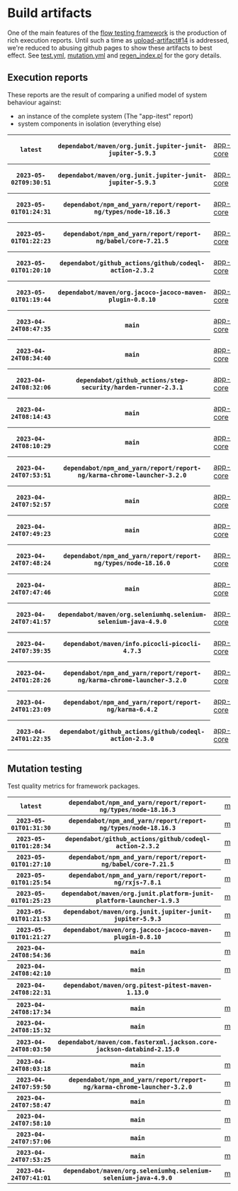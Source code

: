# Build artifacts

One of the main features of the [flow testing framework](https://github.com/Mastercard/flow) is the production of rich execution reports.
Until such a time as [upload-artifact#14](https://github.com/actions/upload-artifact/issues/14) is addressed, we're reduced to abusing github pages to show these artifacts to best effect.
See [test.yml](https://github.com/Mastercard/flow/blob/main/.github/workflows/test.yml), [mutation.yml](https://github.com/Mastercard/flow/blob/main/.github/workflows/mutation.yml) and [regen_index.pl](https://github.com/Mastercard/flow/blob/pages/regen_index.pl) for the gory details.

## Execution reports

These reports are the result of comparing a unified model of system behaviour against:
 * an instance of the complete system (The "app-itest" report)
 * system components in isolation (everything else)

<!-- start:execution -->
<table>
	<tbody>
		<tr> <th><code>latest</code></th>
			 <th><code>dependabot/maven/org.junit.jupiter-junit-jupiter-5.9.3</code></th>
			<td><a href="execution/latest/flow_execution_reports/example/app-core/target/mctf/latest/index.html">app-core</a></td>
			<td><a href="execution/latest/flow_execution_reports/example/app-histogram/target/mctf/latest/index.html">app-histogram</a></td>
			<td><a href="execution/latest/flow_execution_reports/example/app-itest/target/mctf/latest/index.html">app-itest</a></td>
			<td><a href="execution/latest/flow_execution_reports/example/app-queue/target/mctf/latest/index.html">app-queue</a></td>
			<td><a href="execution/latest/flow_execution_reports/example/app-store/target/mctf/latest/index.html">app-store</a></td>
			<td><a href="execution/latest/flow_execution_reports/example/app-ui/target/mctf/latest/index.html">app-ui</a></td>
			<td><a href="execution/latest/flow_execution_reports/example/app-web-ui/target/mctf/latest/index.html">app-web-ui</a></td>
		</tr>
		<tr> <th><code>2023-05-02T09:30:51</code></th>
			 <th><code>dependabot/maven/org.junit.jupiter-junit-jupiter-5.9.3</code></th>
			<td><a href="execution/1683019851/flow_execution_reports/example/app-core/target/mctf/latest/index.html">app-core</a></td>
			<td><a href="execution/1683019851/flow_execution_reports/example/app-histogram/target/mctf/latest/index.html">app-histogram</a></td>
			<td><a href="execution/1683019851/flow_execution_reports/example/app-itest/target/mctf/latest/index.html">app-itest</a></td>
			<td><a href="execution/1683019851/flow_execution_reports/example/app-queue/target/mctf/latest/index.html">app-queue</a></td>
			<td><a href="execution/1683019851/flow_execution_reports/example/app-store/target/mctf/latest/index.html">app-store</a></td>
			<td><a href="execution/1683019851/flow_execution_reports/example/app-ui/target/mctf/latest/index.html">app-ui</a></td>
			<td><a href="execution/1683019851/flow_execution_reports/example/app-web-ui/target/mctf/latest/index.html">app-web-ui</a></td>
		</tr>
		<tr> <th><code>2023-05-01T01:24:31</code></th>
			 <th><code>dependabot/npm_and_yarn/report/report-ng/types/node-18.16.3</code></th>
			<td><a href="execution/1682904271/flow_execution_reports/example/app-core/target/mctf/latest/index.html">app-core</a></td>
			<td><a href="execution/1682904271/flow_execution_reports/example/app-histogram/target/mctf/latest/index.html">app-histogram</a></td>
			<td><a href="execution/1682904271/flow_execution_reports/example/app-itest/target/mctf/latest/index.html">app-itest</a></td>
			<td><a href="execution/1682904271/flow_execution_reports/example/app-queue/target/mctf/latest/index.html">app-queue</a></td>
			<td><a href="execution/1682904271/flow_execution_reports/example/app-store/target/mctf/latest/index.html">app-store</a></td>
			<td><a href="execution/1682904271/flow_execution_reports/example/app-ui/target/mctf/latest/index.html">app-ui</a></td>
			<td><a href="execution/1682904271/flow_execution_reports/example/app-web-ui/target/mctf/latest/index.html">app-web-ui</a></td>
		</tr>
		<tr> <th><code>2023-05-01T01:22:23</code></th>
			 <th><code>dependabot/npm_and_yarn/report/report-ng/babel/core-7.21.5</code></th>
			<td><a href="execution/1682904143/flow_execution_reports/example/app-core/target/mctf/latest/index.html">app-core</a></td>
			<td><a href="execution/1682904143/flow_execution_reports/example/app-histogram/target/mctf/latest/index.html">app-histogram</a></td>
			<td><a href="execution/1682904143/flow_execution_reports/example/app-itest/target/mctf/latest/index.html">app-itest</a></td>
			<td><a href="execution/1682904143/flow_execution_reports/example/app-queue/target/mctf/latest/index.html">app-queue</a></td>
			<td><a href="execution/1682904143/flow_execution_reports/example/app-store/target/mctf/latest/index.html">app-store</a></td>
			<td><a href="execution/1682904143/flow_execution_reports/example/app-ui/target/mctf/latest/index.html">app-ui</a></td>
			<td><a href="execution/1682904143/flow_execution_reports/example/app-web-ui/target/mctf/latest/index.html">app-web-ui</a></td>
		</tr>
		<tr> <th><code>2023-05-01T01:20:10</code></th>
			 <th><code>dependabot/github_actions/github/codeql-action-2.3.2</code></th>
			<td><a href="execution/1682904010/flow_execution_reports/example/app-core/target/mctf/latest/index.html">app-core</a></td>
			<td><a href="execution/1682904010/flow_execution_reports/example/app-histogram/target/mctf/latest/index.html">app-histogram</a></td>
			<td><a href="execution/1682904010/flow_execution_reports/example/app-itest/target/mctf/latest/index.html">app-itest</a></td>
			<td><a href="execution/1682904010/flow_execution_reports/example/app-queue/target/mctf/latest/index.html">app-queue</a></td>
			<td><a href="execution/1682904010/flow_execution_reports/example/app-store/target/mctf/latest/index.html">app-store</a></td>
			<td><a href="execution/1682904010/flow_execution_reports/example/app-ui/target/mctf/latest/index.html">app-ui</a></td>
			<td><a href="execution/1682904010/flow_execution_reports/example/app-web-ui/target/mctf/latest/index.html">app-web-ui</a></td>
		</tr>
		<tr> <th><code>2023-05-01T01:19:44</code></th>
			 <th><code>dependabot/maven/org.jacoco-jacoco-maven-plugin-0.8.10</code></th>
			<td><a href="execution/1682903984/flow_execution_reports/example/app-core/target/mctf/latest/index.html">app-core</a></td>
			<td><a href="execution/1682903984/flow_execution_reports/example/app-histogram/target/mctf/latest/index.html">app-histogram</a></td>
			<td><a href="execution/1682903984/flow_execution_reports/example/app-itest/target/mctf/latest/index.html">app-itest</a></td>
			<td><a href="execution/1682903984/flow_execution_reports/example/app-queue/target/mctf/latest/index.html">app-queue</a></td>
			<td><a href="execution/1682903984/flow_execution_reports/example/app-store/target/mctf/latest/index.html">app-store</a></td>
			<td><a href="execution/1682903984/flow_execution_reports/example/app-ui/target/mctf/latest/index.html">app-ui</a></td>
			<td><a href="execution/1682903984/flow_execution_reports/example/app-web-ui/target/mctf/latest/index.html">app-web-ui</a></td>
		</tr>
		<tr> <th><code>2023-04-24T08:47:35</code></th>
			 <th><code>main</code></th>
			<td><a href="execution/1682326055/flow_execution_reports/example/app-core/target/mctf/latest/index.html">app-core</a></td>
			<td><a href="execution/1682326055/flow_execution_reports/example/app-histogram/target/mctf/latest/index.html">app-histogram</a></td>
			<td><a href="execution/1682326055/flow_execution_reports/example/app-itest/target/mctf/latest/index.html">app-itest</a></td>
			<td><a href="execution/1682326055/flow_execution_reports/example/app-queue/target/mctf/latest/index.html">app-queue</a></td>
			<td><a href="execution/1682326055/flow_execution_reports/example/app-store/target/mctf/latest/index.html">app-store</a></td>
			<td><a href="execution/1682326055/flow_execution_reports/example/app-ui/target/mctf/latest/index.html">app-ui</a></td>
			<td><a href="execution/1682326055/flow_execution_reports/example/app-web-ui/target/mctf/latest/index.html">app-web-ui</a></td>
		</tr>
		<tr> <th><code>2023-04-24T08:34:40</code></th>
			 <th><code>main</code></th>
			<td><a href="execution/1682325280/flow_execution_reports/example/app-core/target/mctf/latest/index.html">app-core</a></td>
			<td><a href="execution/1682325280/flow_execution_reports/example/app-histogram/target/mctf/latest/index.html">app-histogram</a></td>
			<td><a href="execution/1682325280/flow_execution_reports/example/app-itest/target/mctf/latest/index.html">app-itest</a></td>
			<td><a href="execution/1682325280/flow_execution_reports/example/app-queue/target/mctf/latest/index.html">app-queue</a></td>
			<td><a href="execution/1682325280/flow_execution_reports/example/app-store/target/mctf/latest/index.html">app-store</a></td>
			<td><a href="execution/1682325280/flow_execution_reports/example/app-ui/target/mctf/latest/index.html">app-ui</a></td>
			<td><a href="execution/1682325280/flow_execution_reports/example/app-web-ui/target/mctf/latest/index.html">app-web-ui</a></td>
		</tr>
		<tr> <th><code>2023-04-24T08:32:06</code></th>
			 <th><code>dependabot/github_actions/step-security/harden-runner-2.3.1</code></th>
			<td><a href="execution/1682325126/flow_execution_reports/example/app-core/target/mctf/latest/index.html">app-core</a></td>
			<td><a href="execution/1682325126/flow_execution_reports/example/app-histogram/target/mctf/latest/index.html">app-histogram</a></td>
			<td><a href="execution/1682325126/flow_execution_reports/example/app-itest/target/mctf/latest/index.html">app-itest</a></td>
			<td><a href="execution/1682325126/flow_execution_reports/example/app-queue/target/mctf/latest/index.html">app-queue</a></td>
			<td><a href="execution/1682325126/flow_execution_reports/example/app-store/target/mctf/latest/index.html">app-store</a></td>
			<td><a href="execution/1682325126/flow_execution_reports/example/app-ui/target/mctf/latest/index.html">app-ui</a></td>
			<td><a href="execution/1682325126/flow_execution_reports/example/app-web-ui/target/mctf/latest/index.html">app-web-ui</a></td>
		</tr>
		<tr> <th><code>2023-04-24T08:14:43</code></th>
			 <th><code>main</code></th>
			<td><a href="execution/1682324083/flow_execution_reports/example/app-core/target/mctf/latest/index.html">app-core</a></td>
			<td><a href="execution/1682324083/flow_execution_reports/example/app-histogram/target/mctf/latest/index.html">app-histogram</a></td>
			<td><a href="execution/1682324083/flow_execution_reports/example/app-itest/target/mctf/latest/index.html">app-itest</a></td>
			<td><a href="execution/1682324083/flow_execution_reports/example/app-queue/target/mctf/latest/index.html">app-queue</a></td>
			<td><a href="execution/1682324083/flow_execution_reports/example/app-store/target/mctf/latest/index.html">app-store</a></td>
			<td><a href="execution/1682324083/flow_execution_reports/example/app-ui/target/mctf/latest/index.html">app-ui</a></td>
			<td><a href="execution/1682324083/flow_execution_reports/example/app-web-ui/target/mctf/latest/index.html">app-web-ui</a></td>
		</tr>
		<tr> <th><code>2023-04-24T08:10:29</code></th>
			 <th><code>main</code></th>
			<td><a href="execution/1682323829/flow_execution_reports/example/app-core/target/mctf/latest/index.html">app-core</a></td>
			<td><a href="execution/1682323829/flow_execution_reports/example/app-histogram/target/mctf/latest/index.html">app-histogram</a></td>
			<td><a href="execution/1682323829/flow_execution_reports/example/app-itest/target/mctf/latest/index.html">app-itest</a></td>
			<td><a href="execution/1682323829/flow_execution_reports/example/app-queue/target/mctf/latest/index.html">app-queue</a></td>
			<td><a href="execution/1682323829/flow_execution_reports/example/app-store/target/mctf/latest/index.html">app-store</a></td>
			<td><a href="execution/1682323829/flow_execution_reports/example/app-ui/target/mctf/latest/index.html">app-ui</a></td>
			<td><a href="execution/1682323829/flow_execution_reports/example/app-web-ui/target/mctf/latest/index.html">app-web-ui</a></td>
		</tr>
		<tr> <th><code>2023-04-24T07:53:51</code></th>
			 <th><code>dependabot/npm_and_yarn/report/report-ng/karma-chrome-launcher-3.2.0</code></th>
			<td><a href="execution/1682322831/flow_execution_reports/example/app-core/target/mctf/latest/index.html">app-core</a></td>
			<td><a href="execution/1682322831/flow_execution_reports/example/app-histogram/target/mctf/latest/index.html">app-histogram</a></td>
			<td><a href="execution/1682322831/flow_execution_reports/example/app-itest/target/mctf/latest/index.html">app-itest</a></td>
			<td><a href="execution/1682322831/flow_execution_reports/example/app-queue/target/mctf/latest/index.html">app-queue</a></td>
			<td><a href="execution/1682322831/flow_execution_reports/example/app-store/target/mctf/latest/index.html">app-store</a></td>
			<td><a href="execution/1682322831/flow_execution_reports/example/app-ui/target/mctf/latest/index.html">app-ui</a></td>
			<td><a href="execution/1682322831/flow_execution_reports/example/app-web-ui/target/mctf/latest/index.html">app-web-ui</a></td>
		</tr>
		<tr> <th><code>2023-04-24T07:52:57</code></th>
			 <th><code>main</code></th>
			<td><a href="execution/1682322777/flow_execution_reports/example/app-core/target/mctf/latest/index.html">app-core</a></td>
			<td><a href="execution/1682322777/flow_execution_reports/example/app-histogram/target/mctf/latest/index.html">app-histogram</a></td>
			<td><a href="execution/1682322777/flow_execution_reports/example/app-itest/target/mctf/latest/index.html">app-itest</a></td>
			<td><a href="execution/1682322777/flow_execution_reports/example/app-queue/target/mctf/latest/index.html">app-queue</a></td>
			<td><a href="execution/1682322777/flow_execution_reports/example/app-store/target/mctf/latest/index.html">app-store</a></td>
			<td><a href="execution/1682322777/flow_execution_reports/example/app-ui/target/mctf/latest/index.html">app-ui</a></td>
			<td><a href="execution/1682322777/flow_execution_reports/example/app-web-ui/target/mctf/latest/index.html">app-web-ui</a></td>
		</tr>
		<tr> <th><code>2023-04-24T07:49:23</code></th>
			 <th><code>main</code></th>
			<td><a href="execution/1682322563/flow_execution_reports/example/app-core/target/mctf/latest/index.html">app-core</a></td>
			<td><a href="execution/1682322563/flow_execution_reports/example/app-histogram/target/mctf/latest/index.html">app-histogram</a></td>
			<td><a href="execution/1682322563/flow_execution_reports/example/app-itest/target/mctf/latest/index.html">app-itest</a></td>
			<td><a href="execution/1682322563/flow_execution_reports/example/app-queue/target/mctf/latest/index.html">app-queue</a></td>
			<td><a href="execution/1682322563/flow_execution_reports/example/app-store/target/mctf/latest/index.html">app-store</a></td>
			<td><a href="execution/1682322563/flow_execution_reports/example/app-ui/target/mctf/latest/index.html">app-ui</a></td>
			<td><a href="execution/1682322563/flow_execution_reports/example/app-web-ui/target/mctf/latest/index.html">app-web-ui</a></td>
		</tr>
		<tr> <th><code>2023-04-24T07:48:24</code></th>
			 <th><code>dependabot/npm_and_yarn/report/report-ng/types/node-18.16.0</code></th>
			<td><a href="execution/1682322504/flow_execution_reports/example/app-core/target/mctf/latest/index.html">app-core</a></td>
			<td><a href="execution/1682322504/flow_execution_reports/example/app-histogram/target/mctf/latest/index.html">app-histogram</a></td>
			<td><a href="execution/1682322504/flow_execution_reports/example/app-itest/target/mctf/latest/index.html">app-itest</a></td>
			<td><a href="execution/1682322504/flow_execution_reports/example/app-queue/target/mctf/latest/index.html">app-queue</a></td>
			<td><a href="execution/1682322504/flow_execution_reports/example/app-store/target/mctf/latest/index.html">app-store</a></td>
			<td><a href="execution/1682322504/flow_execution_reports/example/app-ui/target/mctf/latest/index.html">app-ui</a></td>
			<td><a href="execution/1682322504/flow_execution_reports/example/app-web-ui/target/mctf/latest/index.html">app-web-ui</a></td>
		</tr>
		<tr> <th><code>2023-04-24T07:47:46</code></th>
			 <th><code>main</code></th>
			<td><a href="execution/1682322466/flow_execution_reports/example/app-core/target/mctf/latest/index.html">app-core</a></td>
			<td><a href="execution/1682322466/flow_execution_reports/example/app-histogram/target/mctf/latest/index.html">app-histogram</a></td>
			<td><a href="execution/1682322466/flow_execution_reports/example/app-itest/target/mctf/latest/index.html">app-itest</a></td>
			<td><a href="execution/1682322466/flow_execution_reports/example/app-queue/target/mctf/latest/index.html">app-queue</a></td>
			<td><a href="execution/1682322466/flow_execution_reports/example/app-store/target/mctf/latest/index.html">app-store</a></td>
			<td><a href="execution/1682322466/flow_execution_reports/example/app-ui/target/mctf/latest/index.html">app-ui</a></td>
			<td><a href="execution/1682322466/flow_execution_reports/example/app-web-ui/target/mctf/latest/index.html">app-web-ui</a></td>
		</tr>
		<tr> <th><code>2023-04-24T07:41:57</code></th>
			 <th><code>dependabot/maven/org.seleniumhq.selenium-selenium-java-4.9.0</code></th>
			<td><a href="execution/1682322117/flow_execution_reports/example/app-core/target/mctf/latest/index.html">app-core</a></td>
			<td><a href="execution/1682322117/flow_execution_reports/example/app-histogram/target/mctf/latest/index.html">app-histogram</a></td>
			<td><a href="execution/1682322117/flow_execution_reports/example/app-itest/target/mctf/latest/index.html">app-itest</a></td>
			<td><a href="execution/1682322117/flow_execution_reports/example/app-queue/target/mctf/latest/index.html">app-queue</a></td>
			<td><a href="execution/1682322117/flow_execution_reports/example/app-store/target/mctf/latest/index.html">app-store</a></td>
			<td><a href="execution/1682322117/flow_execution_reports/example/app-ui/target/mctf/latest/index.html">app-ui</a></td>
			<td><a href="execution/1682322117/flow_execution_reports/example/app-web-ui/target/mctf/latest/index.html">app-web-ui</a></td>
		</tr>
		<tr> <th><code>2023-04-24T07:39:35</code></th>
			 <th><code>dependabot/maven/info.picocli-picocli-4.7.3</code></th>
			<td><a href="execution/1682321975/flow_execution_reports/example/app-core/target/mctf/latest/index.html">app-core</a></td>
			<td><a href="execution/1682321975/flow_execution_reports/example/app-histogram/target/mctf/latest/index.html">app-histogram</a></td>
			<td><a href="execution/1682321975/flow_execution_reports/example/app-itest/target/mctf/latest/index.html">app-itest</a></td>
			<td><a href="execution/1682321975/flow_execution_reports/example/app-queue/target/mctf/latest/index.html">app-queue</a></td>
			<td><a href="execution/1682321975/flow_execution_reports/example/app-store/target/mctf/latest/index.html">app-store</a></td>
			<td><a href="execution/1682321975/flow_execution_reports/example/app-ui/target/mctf/latest/index.html">app-ui</a></td>
			<td><a href="execution/1682321975/flow_execution_reports/example/app-web-ui/target/mctf/latest/index.html">app-web-ui</a></td>
		</tr>
		<tr> <th><code>2023-04-24T01:28:26</code></th>
			 <th><code>dependabot/npm_and_yarn/report/report-ng/karma-chrome-launcher-3.2.0</code></th>
			<td><a href="execution/1682299706/flow_execution_reports/example/app-core/target/mctf/latest/index.html">app-core</a></td>
			<td><a href="execution/1682299706/flow_execution_reports/example/app-histogram/target/mctf/latest/index.html">app-histogram</a></td>
			<td><a href="execution/1682299706/flow_execution_reports/example/app-itest/target/mctf/latest/index.html">app-itest</a></td>
			<td><a href="execution/1682299706/flow_execution_reports/example/app-queue/target/mctf/latest/index.html">app-queue</a></td>
			<td><a href="execution/1682299706/flow_execution_reports/example/app-store/target/mctf/latest/index.html">app-store</a></td>
			<td><a href="execution/1682299706/flow_execution_reports/example/app-ui/target/mctf/latest/index.html">app-ui</a></td>
			<td><a href="execution/1682299706/flow_execution_reports/example/app-web-ui/target/mctf/latest/index.html">app-web-ui</a></td>
		</tr>
		<tr> <th><code>2023-04-24T01:23:09</code></th>
			 <th><code>dependabot/npm_and_yarn/report/report-ng/karma-6.4.2</code></th>
			<td><a href="execution/1682299389/flow_execution_reports/example/app-core/target/mctf/latest/index.html">app-core</a></td>
			<td><a href="execution/1682299389/flow_execution_reports/example/app-histogram/target/mctf/latest/index.html">app-histogram</a></td>
			<td><a href="execution/1682299389/flow_execution_reports/example/app-itest/target/mctf/latest/index.html">app-itest</a></td>
			<td><a href="execution/1682299389/flow_execution_reports/example/app-queue/target/mctf/latest/index.html">app-queue</a></td>
			<td><a href="execution/1682299389/flow_execution_reports/example/app-store/target/mctf/latest/index.html">app-store</a></td>
			<td><a href="execution/1682299389/flow_execution_reports/example/app-ui/target/mctf/latest/index.html">app-ui</a></td>
			<td><a href="execution/1682299389/flow_execution_reports/example/app-web-ui/target/mctf/latest/index.html">app-web-ui</a></td>
		</tr>
		<tr> <th><code>2023-04-24T01:22:35</code></th>
			 <th><code>dependabot/github_actions/github/codeql-action-2.3.0</code></th>
			<td><a href="execution/1682299355/flow_execution_reports/example/app-core/target/mctf/latest/index.html">app-core</a></td>
			<td><a href="execution/1682299355/flow_execution_reports/example/app-histogram/target/mctf/latest/index.html">app-histogram</a></td>
			<td><a href="execution/1682299355/flow_execution_reports/example/app-itest/target/mctf/latest/index.html">app-itest</a></td>
			<td><a href="execution/1682299355/flow_execution_reports/example/app-queue/target/mctf/latest/index.html">app-queue</a></td>
			<td><a href="execution/1682299355/flow_execution_reports/example/app-store/target/mctf/latest/index.html">app-store</a></td>
			<td><a href="execution/1682299355/flow_execution_reports/example/app-ui/target/mctf/latest/index.html">app-ui</a></td>
			<td><a href="execution/1682299355/flow_execution_reports/example/app-web-ui/target/mctf/latest/index.html">app-web-ui</a></td>
		</tr>
	</tbody>
</table>
<!-- end:execution -->

## Mutation testing

Test quality metrics for framework packages.

<!-- start:mutation -->
<table>
	<tbody>
		<tr> <th><code>latest</code></th>
			 <th><code>dependabot/npm_and_yarn/report/report-ng/types/node-18.16.3</code></th>
			<td><a href="mutation/latest/mutation_report/index.html">mutation</a></td>
			<td></td>
			<td></td>
			<td></td>
			<td></td>
			<td></td>
			<td></td>
			<td></td>
			<td></td>
			<td></td>
			<td></td>
			<td></td>
			<td></td>
			<td></td>
			<td></td>
			<td></td>
			<td></td>
			<td></td>
			<td></td>
		</tr>
		<tr> <th><code>2023-05-01T01:31:30</code></th>
			 <th><code>dependabot/npm_and_yarn/report/report-ng/types/node-18.16.3</code></th>
			<td><a href="mutation/1682904690/mutation_report/index.html">mutation</a></td>
			<td></td>
			<td></td>
			<td></td>
			<td></td>
			<td></td>
			<td></td>
			<td></td>
			<td></td>
			<td></td>
			<td></td>
			<td></td>
			<td></td>
			<td></td>
			<td></td>
			<td></td>
			<td></td>
			<td></td>
			<td></td>
		</tr>
		<tr> <th><code>2023-05-01T01:28:34</code></th>
			 <th><code>dependabot/github_actions/github/codeql-action-2.3.2</code></th>
			<td><a href="mutation/1682904514/mutation_report/index.html">mutation</a></td>
			<td></td>
			<td></td>
			<td></td>
			<td></td>
			<td></td>
			<td></td>
			<td></td>
			<td></td>
			<td></td>
			<td></td>
			<td></td>
			<td></td>
			<td></td>
			<td></td>
			<td></td>
			<td></td>
			<td></td>
			<td></td>
		</tr>
		<tr> <th><code>2023-05-01T01:27:10</code></th>
			 <th><code>dependabot/npm_and_yarn/report/report-ng/babel/core-7.21.5</code></th>
			<td><a href="mutation/1682904430/mutation_report/index.html">mutation</a></td>
			<td></td>
			<td></td>
			<td></td>
			<td></td>
			<td></td>
			<td></td>
			<td></td>
			<td></td>
			<td></td>
			<td></td>
			<td></td>
			<td></td>
			<td></td>
			<td></td>
			<td></td>
			<td></td>
			<td></td>
			<td></td>
		</tr>
		<tr> <th><code>2023-05-01T01:25:54</code></th>
			 <th><code>dependabot/npm_and_yarn/report/report-ng/rxjs-7.8.1</code></th>
			<td><a href="mutation/1682904354/mutation_report/index.html">mutation</a></td>
			<td></td>
			<td></td>
			<td></td>
			<td></td>
			<td></td>
			<td></td>
			<td></td>
			<td></td>
			<td></td>
			<td></td>
			<td></td>
			<td></td>
			<td></td>
			<td></td>
			<td></td>
			<td></td>
			<td></td>
			<td></td>
		</tr>
		<tr> <th><code>2023-05-01T01:25:23</code></th>
			 <th><code>dependabot/maven/org.junit.platform-junit-platform-launcher-1.9.3</code></th>
			<td><a href="mutation/1682904323/mutation_report/index.html">mutation</a></td>
			<td></td>
			<td></td>
			<td></td>
			<td></td>
			<td></td>
			<td></td>
			<td></td>
			<td></td>
			<td></td>
			<td></td>
			<td></td>
			<td></td>
			<td></td>
			<td></td>
			<td></td>
			<td></td>
			<td></td>
			<td></td>
		</tr>
		<tr> <th><code>2023-05-01T01:21:53</code></th>
			 <th><code>dependabot/maven/org.junit.jupiter-junit-jupiter-5.9.3</code></th>
			<td><a href="mutation/1682904113/mutation_report/index.html">mutation</a></td>
			<td></td>
			<td></td>
			<td></td>
			<td></td>
			<td></td>
			<td></td>
			<td></td>
			<td></td>
			<td></td>
			<td></td>
			<td></td>
			<td></td>
			<td></td>
			<td></td>
			<td></td>
			<td></td>
			<td></td>
			<td></td>
		</tr>
		<tr> <th><code>2023-05-01T01:21:27</code></th>
			 <th><code>dependabot/maven/org.jacoco-jacoco-maven-plugin-0.8.10</code></th>
			<td><a href="mutation/1682904087/mutation_report/index.html">mutation</a></td>
			<td></td>
			<td></td>
			<td></td>
			<td></td>
			<td></td>
			<td></td>
			<td></td>
			<td></td>
			<td></td>
			<td></td>
			<td></td>
			<td></td>
			<td></td>
			<td></td>
			<td></td>
			<td></td>
			<td></td>
			<td></td>
		</tr>
		<tr> <th><code>2023-04-24T08:54:36</code></th>
			 <th><code>main</code></th>
			<td><a href="mutation/1682326476/mutation_report/index.html">mutation</a></td>
			<td></td>
			<td></td>
			<td></td>
			<td></td>
			<td></td>
			<td></td>
			<td></td>
			<td></td>
			<td></td>
			<td></td>
			<td></td>
			<td></td>
			<td></td>
			<td></td>
			<td></td>
			<td></td>
			<td></td>
			<td></td>
		</tr>
		<tr> <th><code>2023-04-24T08:42:10</code></th>
			 <th><code>main</code></th>
			<td><a href="mutation/1682325730/mutation_report/index.html">mutation</a></td>
			<td></td>
			<td></td>
			<td></td>
			<td></td>
			<td></td>
			<td></td>
			<td></td>
			<td></td>
			<td></td>
			<td></td>
			<td></td>
			<td></td>
			<td></td>
			<td></td>
			<td></td>
			<td></td>
			<td></td>
			<td></td>
		</tr>
		<tr> <th><code>2023-04-24T08:22:31</code></th>
			 <th><code>dependabot/maven/org.pitest-pitest-maven-1.13.0</code></th>
			<td></td>
			<td><a href="mutation/1682324551/mutation_report/index.html">mutation_report</a></td>
			<td><a href="mutation/1682324551/project_mutation_reports/aggregator/target/pit-reports/index.html">project_mutation_reports/aggregator/target/pit-reports</a></td>
			<td><a href="mutation/1682324551/project_mutation_reports/api/target/pit-reports/index.html">project_mutation_reports/api/target/pit-reports</a></td>
			<td><a href="mutation/1682324551/project_mutation_reports/assert/assert-core/target/pit-reports/index.html">project_mutation_reports/assert/assert-core/target/pit-reports</a></td>
			<td><a href="mutation/1682324551/project_mutation_reports/assert/assert-filter/target/pit-reports/index.html">project_mutation_reports/assert/assert-filter/target/pit-reports</a></td>
			<td><a href="mutation/1682324551/project_mutation_reports/assert/assert-junit5/target/pit-reports/index.html">project_mutation_reports/assert/assert-junit5/target/pit-reports</a></td>
			<td><a href="mutation/1682324551/project_mutation_reports/builder/target/pit-reports/index.html">project_mutation_reports/builder/target/pit-reports</a></td>
			<td><a href="mutation/1682324551/project_mutation_reports/message/message-core/target/pit-reports/index.html">project_mutation_reports/message/message-core/target/pit-reports</a></td>
			<td><a href="mutation/1682324551/project_mutation_reports/message/message-http/target/pit-reports/index.html">project_mutation_reports/message/message-http/target/pit-reports</a></td>
			<td><a href="mutation/1682324551/project_mutation_reports/message/message-json/target/pit-reports/index.html">project_mutation_reports/message/message-json/target/pit-reports</a></td>
			<td><a href="mutation/1682324551/project_mutation_reports/message/message-sql/target/pit-reports/index.html">project_mutation_reports/message/message-sql/target/pit-reports</a></td>
			<td><a href="mutation/1682324551/project_mutation_reports/message/message-text/target/pit-reports/index.html">project_mutation_reports/message/message-text/target/pit-reports</a></td>
			<td><a href="mutation/1682324551/project_mutation_reports/message/message-web/target/pit-reports/index.html">project_mutation_reports/message/message-web/target/pit-reports</a></td>
			<td><a href="mutation/1682324551/project_mutation_reports/message/message-xml/target/pit-reports/index.html">project_mutation_reports/message/message-xml/target/pit-reports</a></td>
			<td><a href="mutation/1682324551/project_mutation_reports/model/target/pit-reports/index.html">project_mutation_reports/model/target/pit-reports</a></td>
			<td><a href="mutation/1682324551/project_mutation_reports/report/report-core/target/pit-reports/index.html">project_mutation_reports/report/report-core/target/pit-reports</a></td>
			<td><a href="mutation/1682324551/project_mutation_reports/validation/validation-core/target/pit-reports/index.html">project_mutation_reports/validation/validation-core/target/pit-reports</a></td>
			<td><a href="mutation/1682324551/project_mutation_reports/validation/validation-junit5/target/pit-reports/index.html">project_mutation_reports/validation/validation-junit5/target/pit-reports</a></td>
		</tr>
		<tr> <th><code>2023-04-24T08:17:34</code></th>
			 <th><code>main</code></th>
			<td><a href="mutation/1682324254/mutation_report/index.html">mutation</a></td>
			<td></td>
			<td></td>
			<td></td>
			<td></td>
			<td></td>
			<td></td>
			<td></td>
			<td></td>
			<td></td>
			<td></td>
			<td></td>
			<td></td>
			<td></td>
			<td></td>
			<td></td>
			<td></td>
			<td></td>
			<td></td>
		</tr>
		<tr> <th><code>2023-04-24T08:15:32</code></th>
			 <th><code>main</code></th>
			<td><a href="mutation/1682324132/mutation_report/index.html">mutation</a></td>
			<td></td>
			<td></td>
			<td></td>
			<td></td>
			<td></td>
			<td></td>
			<td></td>
			<td></td>
			<td></td>
			<td></td>
			<td></td>
			<td></td>
			<td></td>
			<td></td>
			<td></td>
			<td></td>
			<td></td>
			<td></td>
		</tr>
		<tr> <th><code>2023-04-24T08:03:50</code></th>
			 <th><code>dependabot/maven/com.fasterxml.jackson.core-jackson-databind-2.15.0</code></th>
			<td></td>
			<td><a href="mutation/1682323430/mutation_report/index.html">mutation_report</a></td>
			<td><a href="mutation/1682323430/project_mutation_reports/aggregator/target/pit-reports/index.html">project_mutation_reports/aggregator/target/pit-reports</a></td>
			<td><a href="mutation/1682323430/project_mutation_reports/api/target/pit-reports/index.html">project_mutation_reports/api/target/pit-reports</a></td>
			<td><a href="mutation/1682323430/project_mutation_reports/assert/assert-core/target/pit-reports/index.html">project_mutation_reports/assert/assert-core/target/pit-reports</a></td>
			<td><a href="mutation/1682323430/project_mutation_reports/assert/assert-filter/target/pit-reports/index.html">project_mutation_reports/assert/assert-filter/target/pit-reports</a></td>
			<td><a href="mutation/1682323430/project_mutation_reports/assert/assert-junit5/target/pit-reports/index.html">project_mutation_reports/assert/assert-junit5/target/pit-reports</a></td>
			<td><a href="mutation/1682323430/project_mutation_reports/builder/target/pit-reports/index.html">project_mutation_reports/builder/target/pit-reports</a></td>
			<td><a href="mutation/1682323430/project_mutation_reports/message/message-core/target/pit-reports/index.html">project_mutation_reports/message/message-core/target/pit-reports</a></td>
			<td><a href="mutation/1682323430/project_mutation_reports/message/message-http/target/pit-reports/index.html">project_mutation_reports/message/message-http/target/pit-reports</a></td>
			<td><a href="mutation/1682323430/project_mutation_reports/message/message-json/target/pit-reports/index.html">project_mutation_reports/message/message-json/target/pit-reports</a></td>
			<td><a href="mutation/1682323430/project_mutation_reports/message/message-sql/target/pit-reports/index.html">project_mutation_reports/message/message-sql/target/pit-reports</a></td>
			<td><a href="mutation/1682323430/project_mutation_reports/message/message-text/target/pit-reports/index.html">project_mutation_reports/message/message-text/target/pit-reports</a></td>
			<td><a href="mutation/1682323430/project_mutation_reports/message/message-web/target/pit-reports/index.html">project_mutation_reports/message/message-web/target/pit-reports</a></td>
			<td><a href="mutation/1682323430/project_mutation_reports/message/message-xml/target/pit-reports/index.html">project_mutation_reports/message/message-xml/target/pit-reports</a></td>
			<td><a href="mutation/1682323430/project_mutation_reports/model/target/pit-reports/index.html">project_mutation_reports/model/target/pit-reports</a></td>
			<td><a href="mutation/1682323430/project_mutation_reports/report/report-core/target/pit-reports/index.html">project_mutation_reports/report/report-core/target/pit-reports</a></td>
			<td><a href="mutation/1682323430/project_mutation_reports/validation/validation-core/target/pit-reports/index.html">project_mutation_reports/validation/validation-core/target/pit-reports</a></td>
			<td><a href="mutation/1682323430/project_mutation_reports/validation/validation-junit5/target/pit-reports/index.html">project_mutation_reports/validation/validation-junit5/target/pit-reports</a></td>
		</tr>
		<tr> <th><code>2023-04-24T08:03:18</code></th>
			 <th><code>main</code></th>
			<td><a href="mutation/1682323398/mutation_report/index.html">mutation</a></td>
			<td></td>
			<td></td>
			<td></td>
			<td></td>
			<td></td>
			<td></td>
			<td></td>
			<td></td>
			<td></td>
			<td></td>
			<td></td>
			<td></td>
			<td></td>
			<td></td>
			<td></td>
			<td></td>
			<td></td>
			<td></td>
		</tr>
		<tr> <th><code>2023-04-24T07:59:50</code></th>
			 <th><code>dependabot/npm_and_yarn/report/report-ng/karma-chrome-launcher-3.2.0</code></th>
			<td><a href="mutation/1682323190/mutation_report/index.html">mutation</a></td>
			<td></td>
			<td></td>
			<td></td>
			<td></td>
			<td></td>
			<td></td>
			<td></td>
			<td></td>
			<td></td>
			<td></td>
			<td></td>
			<td></td>
			<td></td>
			<td></td>
			<td></td>
			<td></td>
			<td></td>
			<td></td>
		</tr>
		<tr> <th><code>2023-04-24T07:58:47</code></th>
			 <th><code>main</code></th>
			<td><a href="mutation/1682323127/mutation_report/index.html">mutation</a></td>
			<td></td>
			<td></td>
			<td></td>
			<td></td>
			<td></td>
			<td></td>
			<td></td>
			<td></td>
			<td></td>
			<td></td>
			<td></td>
			<td></td>
			<td></td>
			<td></td>
			<td></td>
			<td></td>
			<td></td>
			<td></td>
		</tr>
		<tr> <th><code>2023-04-24T07:58:10</code></th>
			 <th><code>main</code></th>
			<td><a href="mutation/1682323090/mutation_report/index.html">mutation</a></td>
			<td></td>
			<td></td>
			<td></td>
			<td></td>
			<td></td>
			<td></td>
			<td></td>
			<td></td>
			<td></td>
			<td></td>
			<td></td>
			<td></td>
			<td></td>
			<td></td>
			<td></td>
			<td></td>
			<td></td>
			<td></td>
		</tr>
		<tr> <th><code>2023-04-24T07:57:06</code></th>
			 <th><code>main</code></th>
			<td><a href="mutation/1682323026/mutation_report/index.html">mutation</a></td>
			<td></td>
			<td></td>
			<td></td>
			<td></td>
			<td></td>
			<td></td>
			<td></td>
			<td></td>
			<td></td>
			<td></td>
			<td></td>
			<td></td>
			<td></td>
			<td></td>
			<td></td>
			<td></td>
			<td></td>
			<td></td>
		</tr>
		<tr> <th><code>2023-04-24T07:53:25</code></th>
			 <th><code>main</code></th>
			<td><a href="mutation/1682322805/mutation_report/index.html">mutation</a></td>
			<td></td>
			<td></td>
			<td></td>
			<td></td>
			<td></td>
			<td></td>
			<td></td>
			<td></td>
			<td></td>
			<td></td>
			<td></td>
			<td></td>
			<td></td>
			<td></td>
			<td></td>
			<td></td>
			<td></td>
			<td></td>
		</tr>
		<tr> <th><code>2023-04-24T07:41:01</code></th>
			 <th><code>dependabot/maven/org.seleniumhq.selenium-selenium-java-4.9.0</code></th>
			<td><a href="mutation/1682322061/mutation_report/index.html">mutation</a></td>
			<td></td>
			<td></td>
			<td></td>
			<td></td>
			<td></td>
			<td></td>
			<td></td>
			<td></td>
			<td></td>
			<td></td>
			<td></td>
			<td></td>
			<td></td>
			<td></td>
			<td></td>
			<td></td>
			<td></td>
			<td></td>
		</tr>
	</tbody>
</table>
<!-- end:mutation -->
